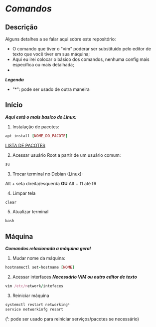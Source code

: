 # ***Comandos***


## Descrição

Alguns detalhes a se falar aqui sobre este repositório:
- O comando que tiver o "vim" poderar ser substituido pelo editor de texto que você tiver em sua máquina;
- Aqui eu irei colocar o básico dos comandos, nenhuma config mais especifica ou mais detalhada;
-  

___Legenda___
- "*": pode ser usado de outra maneira


## Início
  ***Aqui está o mais basíco do Linux:***
  1. Instalação de pacotes: 
  ```ruby
  apt install [NOME_DO_PACOTE]
  ```
  [LISTA DE PACOTES](https://github.com/Jv2205/Comandos/blob/main/Pacotes%20Linux.md)
  
  2. Acessar usuário Root a partir de um usuário comum:
  ```ruby
  su
  ```
  3. Trocar terminal no Debian (Linux):
  
  Alt + seta direita/esquerda __OU__  Alt + f1 até f6
  
  4. Limpar tela
  ```ruby
  clear
  ```
  
  5. Atualizar terminal
  ```ruby
  bash
  ```
## Máquina
  ***Comandos relacionada a máquina geral***
  1. Mudar nome da máquina:
  ```ruby
  hostnamectl set-hostname [NOME]
  ```
  
  2. Acessar interfaces ***Necessário VIM ou outro editor de texto***
  ```ruby
  vim /etc/network/intefaces
  ```
  
  3. Reiniciar máquina 
  ```ruby
  systemctl restart networking¹
  service networkinfg resart 
  ```
  (¹: pode ser usado para reiniciar serviços/pacotes se necessário)
